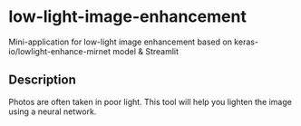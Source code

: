 # low-light-image-enhancement
Mini-application for low-light image enhancement based on keras-io/lowlight-enhance-mirnet model &amp; Streamlit

## Description
Photos are often taken in poor light. This tool will help you lighten the image using a neural network.